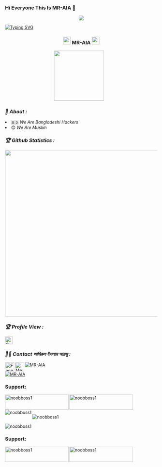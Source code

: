 ### Hi Everyone This Is MR-AIA 👋

<!-- Github README -->

<p align="center"><img src="https://img.shields.io/badge/MADE%20IN BANGLADESHI-SPAMMAR AND PROGRAMMER-green?colorA=%23ff0000&colorB=%23017e40&style=flat-square">

 [![Typing SVG](https://readme-typing-svg.herokuapp.com?color=%23F70B10&size=27&lines=I'm+MR-AIA;+It's+Not+A+Name+Brother;It's+A+Brand;Thank+You+Everyone+LvuAll)](https://git.io/typing-svg)
 
<h3 align="center">
  <img src="https://emoji.discord.st/emojis/768b108d-274f-4f44-a634-8477b16efce7.gif" width="25">
    MR-AIA
  <img src="https://emoji.discord.st/emojis/768b108d-274f-4f44-a634-8477b16efce7.gif" width="25">
</h3>

<p align="center"><a href="https://github.com/MR-AIA">
<img height="165" src="https://github-readme-stats.vercel.app/api?username=MR-AIA&show_icons=true&include_all_commits=true&theme=react&cache_seconds=3200&hide_border=true" /></a>
&nbsp;&nbsp;&nbsp;

<h3><b><i>👥 About :</i></b></h3>
<li> 🇧🇩 <i>We Are Bangladeshi Hackers</i></li>
<li> 😍 <i>We Are Muslim</i></li>

<h3><b><i>🏆 Github Statistics :</i></b></h3>
<a href="https://github.com/MR-AIA"><img width=550 src="https://github-profile-trophy.vercel.app/?username=MR-AIA&theme=dracula&no-frame=true&title=Followers,Stars,Commit,Repository,Issues"/></a>

<h3><b><i>🏆 Profile View :</i></b></h3>
<a href="https://github.com/MR-AIA"><img height="25" title="Counter" src="https://komarev.com/ghpvc/?username=MR-AIA&color=blueviolet&style=flat-square"></a>


<h3><b><i>👩‍💻 Contact আমিরুল ইসলাম আরজু :</i></b></h3>
<a href="https://www.facebook.com/TermuxHunterBD/"><img align="left" title="Facebook" alt="Facebook" width="30px" src="https://i.ibb.co/2FrDPV0/facebook.png"/></a>
<a href="https://www.facebook.com/TermuxHunterBD/"><img align="left" title="Messenger" alt="Messenger" width="30px" src="https://i.ibb.co/Cn8FHym/messenger.png" /></a>

<p align="left"> <img src="https://komarev.com/ghpvc/?username=MR-AIA&label=Profile%20views&color=0e75b6&style=flat" alt="MR-AIA" /> </p>

<p align="left"> <a href="https://github.com/ryo-ma/github-profile-trophy"><img src="https://github-profile-trophy.vercel.app/?username=MR-AIA" alt="MR-AIA" /></a> </p>

<h3 align="left">Support:</h3>
<p><a href="https://www.buymeacoffee.com/noobboss1"> <img align="left" src="https://cdn.buymeacoffee.com/buttons/v2/default-yellow.png" height="50" width="210" alt="noobboss1" /></a><a href="https://ko-fi.com/noobboss1"> <img align="left" src="https://cdn.ko-fi.com/cdn/kofi3.png?v=3" height="50" width="210" alt="noobboss1" /></a></p><br><br>

<p><img align="left" src="https://github-readme-stats.vercel.app/api/top-langs?username=noobboss1&show_icons=true&locale=en&layout=compact" alt="noobboss1" /></p>

<p>&nbsp;<img align="center" src="https://github-readme-stats.vercel.app/api?username=noobboss1&show_icons=true&locale=en" alt="noobboss1" /></p>

<p><img align="center" src="https://github-readme-streak-stats.herokuapp.com/?user=noobboss1&" alt="noobboss1" /></p>

<h3 align="left">Support:</h3>
<p><a href="https://www.buymeacoffee.com/noobboss1"> <img align="left" src="https://cdn.buymeacoffee.com/buttons/v2/default-yellow.png" height="50" width="210" alt="noobboss1" /></a><a href="https://ko-fi.com/noobboss1"> <img align="left" src="https://cdn.ko-fi.com/cdn/kofi3.png?v=3" height="50" width="210" alt="noobboss1" /></a></p><br><br>
